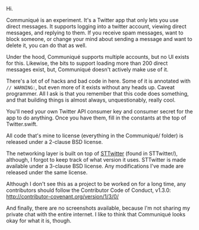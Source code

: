 Hi.

Communiqué is an experiment. It's a Twitter app that only lets you use direct messages. It supports logging into a twitter account, viewing direct messages, and replying to them. If you receive spam messages, want to block someone, or change your mind about sending a message and want to delete it, you can do that as well. 

Under the hood, Communiqué supports multiple accounts, but no UI exists for this. Likewise, the bits to support loading more than 200 direct messages exist, but, Communiqué doesn't actively make use of it.

There's a lot of of hacks and bad code in here. Some of it is annotated with `// WARNING:`, but even more of it exists without any heads up. Caveat programmer. All I ask is that you remember that this code does something, and that building things is almost always, unquestionably, really cool.

You'll need your own Twitter API consumer key and consumer secret for the app to do anything. Once you have them, fill in the constants at the top of Twitter.swift.

All code that's mine to license (everything in the Communiqué/ folder) is released under a 2-clause BSD license.

The networking layer is built on top of [STTwitter](https://github.com/nst/STTwitter) (found in STTwitter/), although, I forgot to keep track of what version it uses. STTwitter is made available under a 3-clause BSD license. Any modifications I've made are released under the same license.

Although I don't see this as a project to be worked on for a long time, any contributors should follow the Contributor Code of Conduct, v1.3.0: http://contributor-covenant.org/version/1/3/0/

And finally, there are no screenshots available, because I'm not sharing my private chat with the entire internet. I like to think that Communiqué looks okay for what it is, though.
